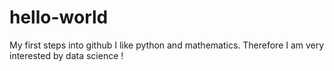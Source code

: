 # hello-world
My first steps into github
I like python and mathematics. Therefore I am very interested by data science !
